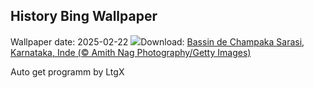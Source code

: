 ## History Bing Wallpaper
Wallpaper date: 2025-02-22
![](https://www.bing.com/th?id=OHR.ChampakaSarasi_FR-CA3071619722_UHD.jpg&w=1000)Download: [Bassin de Champaka Sarasi, Karnataka, Inde (© Amith Nag Photography/Getty Images)](https://www.bing.com/th?id=OHR.ChampakaSarasi_FR-CA3071619722_UHD.jpg)

Auto get programm by LtgX
